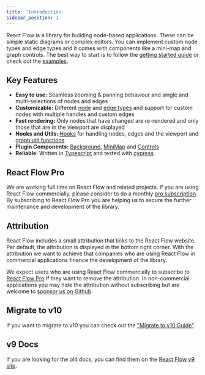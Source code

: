```yaml
---
title: 'Introduction'
sidebar_position: 1
---
```


<head>
  <title>Introduction to React Flow</title>
</head>

React Flow is a library for building node-based applications. These can be simple static diagrams or complex editors. You can implement custom node types and edge types and it comes with components like a mini-map and graph controls. The best way to start is to follow the [getting started guide](/docs/getting-started/installation) or check out the [examples](https://reactflow.dev/examples).

## Key Features

- **Easy to use:** Seamless zooming & panning behaviour and single and multi-selections of nodes and edges
- **Customizable:** Different [node](/docs/api/nodes/node-types) and [edge types](/docs/api/edges/edge-types) and support for custom nodes with multiple handles and custom edges
- **Fast rendering:** Only nodes that have changed are re-rendered and only those that are in the viewport are displayed
- **Hooks and Utils:** [Hooks](/docs/api/hooks/use-react-flow) for handling nodes, edges and the viewport and [graph util functions](/docs/api/graph-util-functions)
- **Plugin Components:** [Background](/docs/api/plugin-components/background), [MiniMap](/docs/api/plugin-components/minimap) and [Controls](/docs/api/plugin-components/controls)
- **Reliable**: Written in [Typescript](https://www.typescriptlang.org/) and tested with [cypress](https://www.cypress.io/)

## React Flow Pro

We are working full time on React Flow and related projects. If you are using React Flow commercially, please consider to do a monthly [pro subscription](https://pro.reactflow.dev/pricing). By subscribing to React Flow Pro you are helping us to secure the further maintenance and development of the library.

## Attribution

React Flow includes a small attribution that links to the React Flow website. Per default, the attribution is displayed in the bottom right corner. With the attribution we want to achieve that companies who are using React Flow in commercial applications finance the development of the library.

We expect users who are using React Flow commercially to subscribe to [React Flow Pro](https://pro.reactflow.dev) if they want to remove the attribution. In non-commercial applications you may hide the attribution without subscribing but are welcome to [sponsor us on Github](https://github.com/sponsors/wbkd).

## Migrate to v10

If you want to migrate to v10 you can check out the ["Migrate to v10 Guide"](/docs/guides/migrate-to-v10).

## v9 Docs

If you are looking for the old docs, you can find them on the [React Flow v9 site](https://v9.reactflow.dev).
